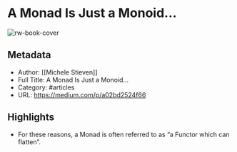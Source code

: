 # A Monad Is Just a Monoid…

![rw-book-cover](https://readwise-assets.s3.amazonaws.com/static/images/article4.6bc1851654a0.png)

## Metadata
- Author: [[Michele Stieven]]
- Full Title: A Monad Is Just a Monoid…
- Category: #articles
- URL: https://medium.com/p/a02bd2524f66

## Highlights
- For these reasons, a Monad is often referred to as “a Functor which can flatten”.
